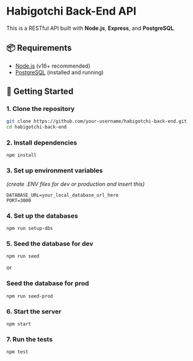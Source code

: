# Habigotchi Back-End API

This is a RESTful API built with **Node.js**, **Express**, and **PostgreSQL**.

## 📦 Requirements

- [Node.js](https://nodejs.org/) (v16+ recommended)
- [PostgreSQL](https://www.postgresql.org/) (installed and running)

## 🚀 Getting Started

### 1. Clone the repository

```bash
git clone https://github.com/your-username/habigotchi-back-end.git
cd habigotchi-back-end
```
### 2. Install dependencies 
```
npm install
```

### 3. Set up environment variables
_(create .ENV files for dev or production and insert this)_
```
DATABASE_URL=your_local_database_url_here
PORT=3000
```

### 4. Set up the databases
```
npm run setup-dbs
```

### 5. Seed the database for dev
```
npm run seed
```
or 
### Seed the database for prod
```
npm run seed-prod
```

### 6. Start the server
```
npm start
```
### 7. Run the tests
```
npm test
```
